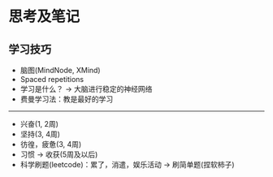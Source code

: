# 思考及笔记

## 学习技巧

* 脑图(MindNode, XMind)
* Spaced repetitions
* 学习是什么？ -> 大脑进行稳定的神经网络
* 费曼学习法：教是最好的学习

---

* 兴奋(1, 2周)
* 坚持(3, 4周)
* 彷徨，疲惫(3, 4周)
* 习惯 -> 收获(5周及以后)
* 科学刷题(leetcode)：累了，消遣，娱乐活动 -> 刷简单题(捏软柿子)
